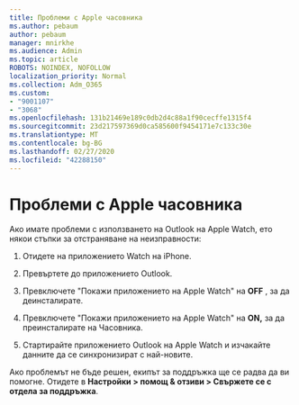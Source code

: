 ```yaml
---
title: Проблеми с Apple часовника
ms.author: pebaum
author: pebaum
manager: mnirkhe
ms.audience: Admin
ms.topic: article
ROBOTS: NOINDEX, NOFOLLOW
localization_priority: Normal
ms.collection: Adm_O365
ms.custom:
- "9001107"
- "3068"
ms.openlocfilehash: 131b21469e189c0db2d4c88a1f90cecffe1315f4
ms.sourcegitcommit: 23d217597369d0ca585600f9454171e7c133c30e
ms.translationtype: MT
ms.contentlocale: bg-BG
ms.lasthandoff: 02/27/2020
ms.locfileid: "42288150"
---
```

# <a name="trouble-with-the-apple-watch"></a>Проблеми с Apple часовника

Ако имате проблеми с използването на Outlook на Apple Watch, ето някои стъпки за отстраняване на неизправности: 

1. Отидете на приложението Watch на iPhone.

2. Превъртете до приложението Outlook.

3. Превключете "Покажи приложението на Apple Watch" на **OFF** , за да деинсталирате.

4. Превключете "Покажи приложението на Apple Watch" на **ON,** за да преинсталирате на Часовника.

5. Стартирайте приложението Outlook на Apple Watch и изчакайте данните да се синхронизират с най-новите. 

Ако проблемът не бъде решен, екипът за поддръжка ще се радва да ви помогне. Отидете в **Настройки > помощ & отзиви > Свържете се с отдела за поддръжка**. 